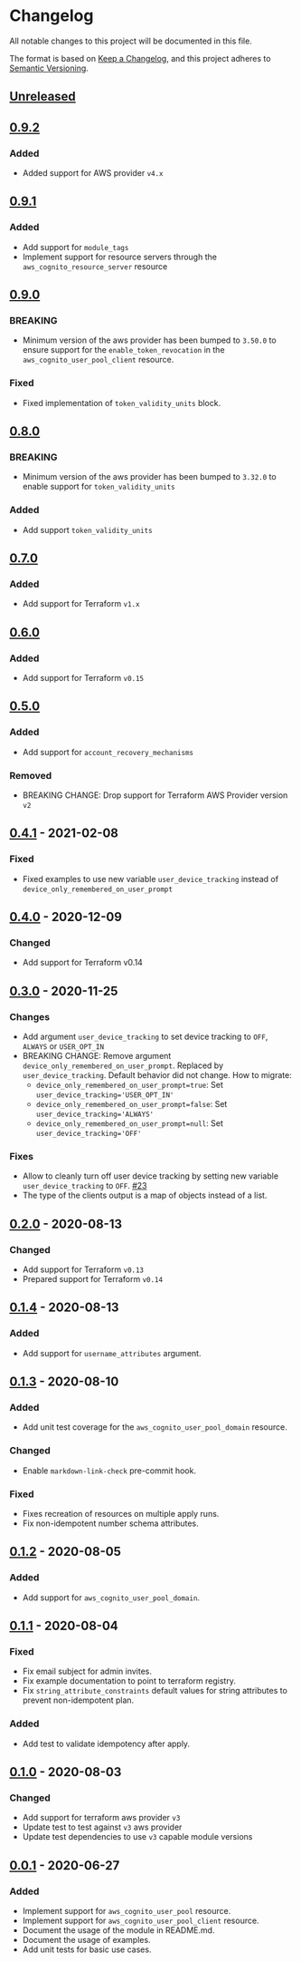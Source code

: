 # Changelog

All notable changes to this project will be documented in this file.

The format is based on [Keep a Changelog](https://keepachangelog.com/en/1.0.0/),
and this project adheres to [Semantic Versioning](https://semver.org/spec/v2.0.0.html).

## [Unreleased]

## [0.9.2]

### Added

- Added support for AWS provider `v4.x`

## [0.9.1]

### Added

- Add support for `module_tags`
- Implement support for resource servers through the
  `aws_cognito_resource_server` resource

## [0.9.0]

### BREAKING

- Minimum version of the aws provider has been bumped to `3.50.0` to ensure
  support for the `enable_token_revocation` in the `aws_cognito_user_pool_client`
  resource.

### Fixed

- Fixed implementation of `token_validity_units` block.

## [0.8.0]

### BREAKING

- Minimum version of the aws provider has been bumped to `3.32.0` to enable 
  support for `token_validity_units`

### Added

- Add support `token_validity_units`

## [0.7.0]

### Added

- Add support for Terraform `v1.x`

## [0.6.0]

### Added

- Add support for Terraform `v0.15`

## [0.5.0]

### Added

- Add support for `account_recovery_mechanisms`

### Removed

- BREAKING CHANGE: Drop support for Terraform AWS Provider version `v2`

## [0.4.1] - 2021-02-08

### Fixed

- Fixed examples to use new variable `user_device_tracking` instead of `device_only_remembered_on_user_prompt`

## [0.4.0] - 2020-12-09

### Changed

- Add support for Terraform v0.14

## [0.3.0] - 2020-11-25

### Changes

- Add argument `user_device_tracking` to set device tracking to `OFF`, `ALWAYS` or `USER_OPT_IN`
- BREAKING CHANGE: Remove argument `device_only_remembered_on_user_prompt`. Replaced by `user_device_tracking`.
  Default behavior did not change. How to migrate:
  - `device_only_remembered_on_user_prompt=true`: Set `user_device_tracking='USER_OPT_IN'`
  - `device_only_remembered_on_user_prompt=false`: Set `user_device_tracking='ALWAYS'`
  - `device_only_remembered_on_user_prompt=null`: Set `user_device_tracking='OFF'`

### Fixes

- Allow to cleanly turn off user device tracking by setting new variable `user_device_tracking` to `OFF`. [#23](https://github.com/mineiros-io/terraform-aws-cognito-user-pool/issues/23)
- The type of the clients output is a map of objects instead of a list.

## [0.2.0] - 2020-08-13

### Changed

- Add support for Terraform `v0.13`
- Prepared support for Terraform `v0.14`

## [0.1.4] - 2020-08-13

### Added

- Add support for `username_attributes` argument.

## [0.1.3] - 2020-08-10

### Added

- Add unit test coverage for the `aws_cognito_user_pool_domain` resource.

### Changed

- Enable `markdown-link-check` pre-commit hook.

### Fixed

- Fixes recreation of resources on multiple apply runs.
- Fix non-idempotent number schema attributes.

## [0.1.2] - 2020-08-05

### Added

- Add support for `aws_cognito_user_pool_domain`.

## [0.1.1] - 2020-08-04

### Fixed

- Fix email subject for admin invites.
- Fix example documentation to point to terraform registry.
- Fix `string_attribute_constraints` default values for string attributes to prevent non-idempotent plan.

### Added

- Add test to validate idempotency after apply.

## [0.1.0] - 2020-08-03

### Changed

- Add support for terraform aws provider `v3`
- Update test to test against `v3` aws provider
- Update test dependencies to use `v3` capable module versions

## [0.0.1] - 2020-06-27

### Added

- Implement support for `aws_cognito_user_pool` resource.
- Implement support for `aws_cognito_user_pool_client` resource.
- Document the usage of the module in README.md.
- Document the usage of examples.
- Add unit tests for basic use cases.

[unreleased]: https://github.com/mineiros-io/terraform-aws-cognito-user-pool/compare/v0.9.2...HEAD
[0.9.2]: https://github.com/mineiros-io/terraform-aws-cognito-user-pool/compare/v0.9.1...v0.9.2
[0.9.1]: https://github.com/mineiros-io/terraform-aws-cognito-user-pool/compare/v0.9.0...v0.9.1
[0.9.0]: https://github.com/mineiros-io/terraform-aws-cognito-user-pool/compare/v0.8.0...v0.9.0
[0.8.0]: https://github.com/mineiros-io/terraform-aws-cognito-user-pool/compare/v0.7.0...v0.8.0
[0.7.0]: https://github.com/mineiros-io/terraform-aws-cognito-user-pool/compare/v0.6.0...v0.7.0
[0.6.0]: https://github.com/mineiros-io/terraform-aws-cognito-user-pool/compare/v0.5.0...v0.6.0
[0.5.0]: https://github.com/mineiros-io/terraform-aws-cognito-user-pool/compare/v0.4.1...v0.5.0
[0.4.1]: https://github.com/mineiros-io/terraform-aws-cognito-user-pool/compare/v0.4.0...v0.4.1
[0.4.0]: https://github.com/mineiros-io/terraform-aws-cognito-user-pool/compare/v0.3.0...v0.4.0
[0.3.0]: https://github.com/mineiros-io/terraform-aws-cognito-user-pool/compare/v0.2.0...v0.3.0
[0.2.0]: https://github.com/mineiros-io/terraform-aws-cognito-user-pool/compare/v0.1.4...v0.2.0
[0.1.4]: https://github.com/mineiros-io/terraform-aws-cognito-user-pool/compare/v0.1.3...v0.1.4
[0.1.3]: https://github.com/mineiros-io/terraform-aws-cognito-user-pool/compare/v0.1.2...v0.1.3
[0.1.2]: https://github.com/mineiros-io/terraform-aws-cognito-user-pool/compare/v0.1.1...v0.1.2
[0.1.1]: https://github.com/mineiros-io/terraform-aws-cognito-user-pool/compare/v0.1.0...v0.1.1
[0.1.0]: https://github.com/mineiros-io/terraform-aws-cognito-user-pool/compare/v0.0.1...v0.1.0
[0.0.1]: https://github.com/mineiros-io/terraform-aws-cognito-user-pool/releases/tag/v0.0.1
